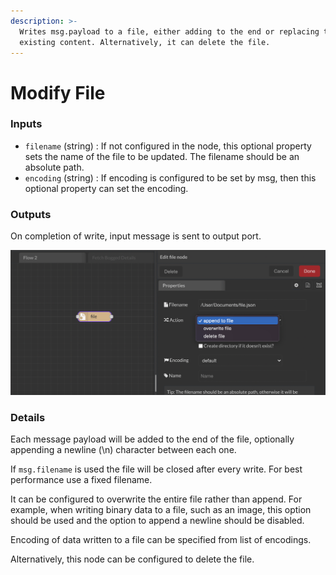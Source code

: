 ```yaml
---
description: >-
  Writes msg.payload to a file, either adding to the end or replacing the
  existing content. Alternatively, it can delete the file.
---
```


# Modify File

### Inputs

* `filename` (string) : If not configured in the node, this optional property sets the name of the file to be updated. The filename should be an absolute path.
* `encoding` (string) : If encoding is configured to be set by msg, then this optional property can set the encoding.

### Outputs

On completion of write, input message is sent to output port.

![](<../../../.gitbook/assets/image (47).png>)

### Details

Each message payload will be added to the end of the file, optionally appending a newline (\n) character between each one.

If `msg.filename` is used the file will be closed after every write. For best performance use a fixed filename.

It can be configured to overwrite the entire file rather than append. For example, when writing binary data to a file, such as an image, this option should be used and the option to append a newline should be disabled.

Encoding of data written to a file can be specified from list of encodings.

Alternatively, this node can be configured to delete the file.
